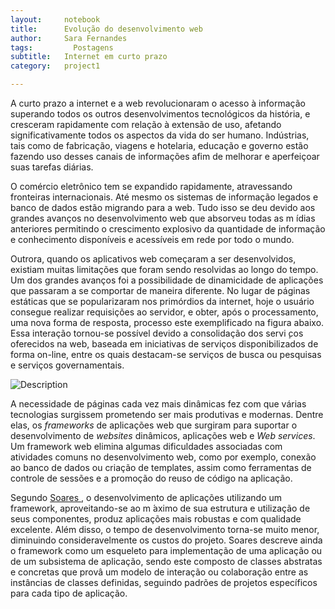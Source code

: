 ```yaml
---
layout:     notebook
title:      Evolução do desenvolvimento web
author:     Sara Fernandes
tags: 		  Postagens
subtitle:   Internet em curto prazo
category:   project1

---
```

<!--visualworkflow: true -->

A curto prazo a internet e a web revolucionaram o acesso à informação superando todos os outros desenvolvimentos tecnológicos da história, e cresceram rapidamente com relação à extensão de uso, afetando significativamente todos os aspectos da vida do ser humano. Indústrias, tais como de fabricação, viagens e hotelaria, educação e governo estão fazendo uso desses canais de informações afim de melhorar e aperfeiçoar suas tarefas diárias.

O comércio eletrônico tem se expandido rapidamente, atravessando fronteiras internacionais. Até mesmo os sistemas de informação legados e banco de dados estão migrando para a web. Tudo isso se deu devido aos grandes avanços no desenvolvimento web que absorveu todas as m ́ıdias anteriores permitindo o crescimento explosivo da quantidade de informação e conhecimento disponíveis e acessíveis em rede por todo o mundo.

Outrora, quando os aplicativos web começaram a ser desenvolvidos, existiam muitas limitações que foram sendo resolvidas ao longo do tempo. Um dos grandes avanços foi a possibilidade de dinamicidade de aplicações que passaram a se comportar de maneira diferente. No lugar de páginas estáticas que se popularizaram nos primórdios da internet, hoje o usuário consegue realizar requisições ao servidor, e obter, após o processamento, uma nova forma de resposta, processo este exemplificado na figura abaixo. Essa interação tornou-se possível devido a consolidação dos servi ̧cos oferecidos na web, baseada em iniciativas de serviços disponibilizados de forma on-line, entre os quais destacam-se serviços de busca ou pesquisas e serviços governamentais.

![Description](http://sarafernandes.github.io/img/servidor.png)

A necessidade de páginas cada vez mais dinâmicas fez com que várias tecnologias surgissem prometendo ser mais produtivas e modernas. Dentre elas, os *frameworks* de aplicações web que surgiram para suportar o desenvolvimento de *websites* dinâmicos, aplicações web e *Web services*. Um framework web elimina algumas dificuldades associadas com atividades comuns no
desenvolvimento web, como por exemplo, conexão ao banco de dados ou criação de templates, assim como ferramentas de controle de sessões e a promoção do reuso de código na aplicação.

Segundo [Soares ](http://www.editorasaraiva.com.br/produto/tecnico/informatica/crie-um-framework-para-sistemas-web-com-php-5-e-ajax/), o desenvolvimento de aplicações utilizando um framework, aproveitando-se ao m ́aximo de sua estrutura e utilização de seus componentes, produz aplicações mais robustas e com qualidade excelente. Além disso, o tempo de desenvolvimento torna-se muito menor, diminuindo consideravelmente os custos do projeto. Soares descreve ainda o framework como um esqueleto para implementação de uma aplicação ou de um subsistema de aplicação, sendo este composto de classes abstratas e concretas que provâ um modelo de interação ou colaboração entre as instâncias de classes definidas, seguindo padrões de projetos específicos para cada tipo de aplicação.
